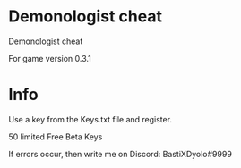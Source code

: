 # Demonologist cheat
Demonologist cheat 

For game version 0.3.1

# Info

Use a key from the Keys.txt file and register. 

50 limited Free Beta Keys 

If errors occur, then write me on Discord: BastiXDyolo#9999
